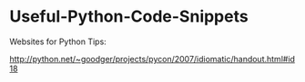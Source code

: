 # Useful-Python-Code-Snippets

Websites for Python Tips:

http://python.net/~goodger/projects/pycon/2007/idiomatic/handout.html#id18

